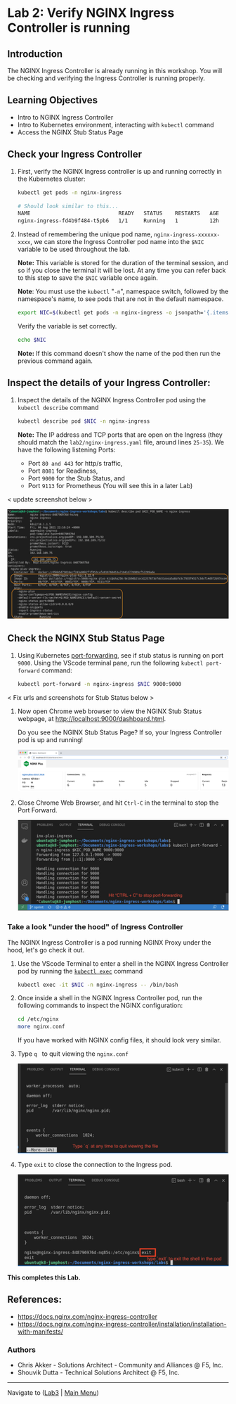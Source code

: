 # Lab 2: Verify NGINX Ingress Controller is running

## Introduction

The NGINX Ingress Controller is already running in this workshop. You will be checking and verifying the Ingress Controller is running properly.

## Learning Objectives 
- Intro to NGINX Ingress Controller
- Intro to Kubernetes environment, interacting with `kubectl` command
- Access the NGINX Stub Status Page

## Check your Ingress Controller

1. First, verify the NGINX Ingress controller is up and running correctly in the Kubernetes cluster:

   ```bash
   kubectl get pods -n nginx-ingress
   ```

   ```bash
   # Should look similar to this...
   NAME                            READY   STATUS    RESTARTS   AGE
   nginx-ingress-fd4b9f484-t5pb6   1/1     Running   1          12h
   ```

1. Instead of remembering the unique pod name, `nginx-ingress-xxxxxx-xxxx`, we can store the Ingress Controller pod name into the `$NIC` variable to be used throughout the lab.

   **Note:** This variable is stored for the duration of the terminal session, and so if you close the terminal it will be lost. At any time you can refer back to this step to save the `$NIC` variable once again.

   **Note**: You must use the `kubectl` "`-n`", namespace switch, followed by the namespace's name, to see pods that are not in the default namespace.

   ```bash
   export NIC=$(kubectl get pods -n nginx-ingress -o jsonpath='{.items[0].metadata.name}')
   ```

   Verify the variable is set correctly.
   ```bash
   echo $NIC
   ```
   **Note:** If this command doesn't show the name of the pod then run the previous command again.

## Inspect the details of your Ingress Controller:

1. Inspect the details of the NGINX Ingress Controller pod using the `kubectl describe` command

   ```bash
   kubectl describe pod $NIC -n nginx-ingress
   ```

   **Note:** The IP address and TCP ports that are open on the Ingress (they should match the `lab2/nginx-ingress.yaml` file, around lines `25-35`). We have the following listening Ports:

   * Port `80 and 443` for http/s traffic,
   * Port `8081` for Readiness, 
   * Port `9000` for the Stub Status, and 
   * Port `9113` for Prometheus (You will see this in a later Lab)

< update screenshot below >

   ![kubectl describe](media/kubectl_describe.png)

## Check the NGINX Stub Status Page

1. Using Kubernetes [port-forwarding](https://kubernetes.io/docs/tasks/access-application-cluster/port-forward-access-application-cluster/), see if stub status is running on port `9000`. Using the VScode terminal pane, run the following `kubectl port-forward` command:

   ```bash
   kubectl port-forward -n nginx-ingress $NIC 9000:9000
   ```

< Fix urls and screenshots for Stub Status below >

1. Now open Chrome web browser to view the NGINX Stub Status webpage, at [http://localhost:9000/dashboard.html](http://localhost:9000/dashboard.html). 
   
   Do you see the NGINX Stub Status Page? If so, your Ingress Controller pod is up and running!

   ![NPlus Dashboard](media/lab2_NplusDashboard.png)


1. Close Chrome Web Browser, and hit `Ctrl-C` in the terminal to stop the Port Forward.

   ![stop port-forward](media/port-forward-ctrl-c.png)


### Take a look "under the hood" of Ingress Controller

The NGINX Ingress Controller is a pod running NGINX Proxy under the hood, let's go check it out.

1. Use the VScode Terminal to enter a shell in the NGINX Ingress Controller pod by running the [`kubectl exec`](https://kubernetes.io/docs/tasks/debug-application-cluster/get-shell-running-container/) command 

   ```bash
   kubectl exec -it $NIC -n nginx-ingress -- /bin/bash
   ```

1. Once inside a shell in the NGINX Ingress Controller pod, run the following commands to inspect the NGINX configuration:

   ```bash
   cd /etc/nginx
   more nginx.conf
   ```

   If you have worked with NGINX config files, it should look very similar.

1. Type `q ` to quit viewing the `nginx.conf `

   ![q to quit more](media/more-command-q-quit.png)

1. Type `exit` to close the connection to the Ingress pod.

   ![exit-to-exit-pod](media/exit-to-exit-pod.png)

**This completes this Lab.**

## References:

- https://docs.nginx.com/nginx-ingress-controller
- https://docs.nginx.com/nginx-ingress-controller/installation/installation-with-manifests/

### Authors
- Chris Akker - Solutions Architect - Community and Alliances @ F5, Inc.
- Shouvik Dutta - Technical Solutions Architect @ F5, Inc.

-------------
Navigate to ([Lab3](../lab3/readme.md) | [Main Menu](../LabGuide.md))
